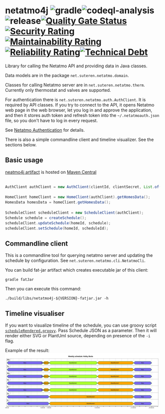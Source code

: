 # netatmo4j ![gradle](https://github.com/konikvranik/netatmo4j/actions/workflows/gradle.yml/badge.svg)![codeql-analysis](https://github.com/konikvranik/netatmo4j/actions/workflows/codeql-analysis.yml/badge.svg)![release](https://github.com/konikvranik/netatmo4j/actions/workflows/gradle-publish.yml/badge.svg)[![Quality Gate Status](https://sonarcloud.io/api/project_badges/measure?project=konikvranik_netatmo4j&metric=alert_status)](https://sonarcloud.io/summary/new_code?id=konikvranik_netatmo4j)[![Security Rating](https://sonarcloud.io/api/project_badges/measure?project=konikvranik_netatmo4j&metric=security_rating)](https://sonarcloud.io/summary/new_code?id=konikvranik_netatmo4j)[![Maintainability Rating](https://sonarcloud.io/api/project_badges/measure?project=konikvranik_netatmo4j&metric=sqale_rating)](https://sonarcloud.io/summary/new_code?id=konikvranik_netatmo4j)[![Reliability Rating](https://sonarcloud.io/api/project_badges/measure?project=konikvranik_netatmo4j&metric=reliability_rating)](https://sonarcloud.io/summary/new_code?id=konikvranik_netatmo4j)[![Technical Debt](https://sonarcloud.io/api/project_badges/measure?project=konikvranik_netatmo4j&metric=sqale_index)](https://sonarcloud.io/summary/new_code?id=konikvranik_netatmo4j)

Library for calling the Netatmo API and providing data in Java classes.

Data models are in the package `net.suteren.netatmo.domain`.

Classes for calling Netatmo server are in `net.suteren.netatmo.therm`.
Currently only thermostat and valves are supported.

For authentication there is `net.suteren.netatmo.auth.AuthClient`.
It is required by API classes.
If you try to connect to the API, it opens Netatmo web page in the web browser,
let you log in and approve the application, and then it stores auth token and refresh token into the `~/.netatmoauth.json` file,
so you don't have to log in every request.

See [Netatmo Authentication](https://dev.netatmo.com/apidocumentation/oauth) for details.

There is also a simple commandline client and timeline visualizer. See the sections below.

## Basic usage

[neatmo4j artifact](https://central.sonatype.com/artifact/net.suteren.netatmo/netatmo4j) is hosted on [Maven Central](https://central.sonatype.com/)

```java

AuthClient authClient =	new AuthClient(clientId, clientSecret, List.of("read_thermostat", "write_thermostat"), "Netatmo tool", authconfig);

HomeClient homeClient = new HomeClient(authClient).getHomesData();
HomesData homesData = homeClient.getHomesData();

ScheduleClient scheduleClient = new ScheduleClient(authClient);
Schedule schedule = createSchedule();
scheduleClient.updateSchedule(homeId, schedule);
scheduleClient.setSchedule(homeId, scheduleId);

```

## Commandline client

This is a commandline tool for querying netatmo server and updating the schedule by configuration.
See `net.suteren.netatmo.cli.NetatmoCli`.

You can build fat-jar artifact which creates executable jar of this client:

```shell
gradle fatJar
```

Then you can execute this command:

```shell
./build/libs/netatmo4j-${VERSION}-fatjar.jar -h
```

## Timeline visualiser

If you want to visualize timeline of the schedule,
you can use groovy script [`scheduleRendered.groovy`](bin/scheduleRendered.groovy).
Pass Schedule JSON as a parameter.
Then it will render either SVG or PlantUml source, depending on presence of the `-i` flag.

Example of the result: ![timeline example](example_timeline.svg)